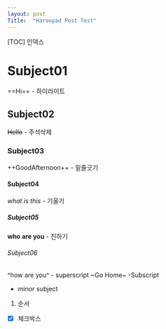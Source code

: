 ```yaml
---
layout: post
Title:  "Haroopad Post Test"
---
```


[TOC]
인덱스

# Subject01
==Hi== - 하이라이트
## Subject02
~~Hello~~ - 주석삭제
### Subject03
++GoodAfternoon++ - 밑줄긋기
#### Subject04
*what is this* - 기울기
##### Subject05
**who are you** - 진하기
###### Subject06
^how are you^ - superscript
~Go Home~ -Subscript
- minor subject
1. 순서
- [x] 체크박스